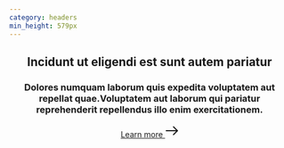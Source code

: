 ```yaml
---
category: headers
min_height: 579px
---
```


<header class="bg-center bg-cover" style="background-image: url('/assets/images/bg-pattern-right.svg');">
  <div class="container mx-auto px-8">
    <div class="py-16 md:max-w-lg md:py-32">
      <h2 class="text-3xl font-serif font-bold tracking-wide text-gray-800 leading-none mb-8 md:text-5xl">
        Incidunt ut eligendi est sunt autem pariatur
      </h2>
      <h3 class="text-lg tracking-wide text-gray-600 mt-4 pb-5 mb-4 border-b border-gray-300">
        Dolores numquam laborum quis expedita voluptatem aut repellat quae.Voluptatem aut laborum qui pariatur
        reprehenderit repellendus illo enim exercitationem.
      </h3>
      <a href="#" class="flex items-center cursor-pointer text-{primary}-500 hover:text-{primary}-700 tracking-wide text-lg font-medium">
        Learn more
        <svg xmlns="http://www.w3.org/2000/svg" width="24" height="24" viewBox="0 0 24 24" class="ml-2 w-4">
          <g stroke-linecap="round" stroke-linejoin="round" stroke-width="2" fill="currentColor" stroke="currentColor">
              <line fill="none" stroke-miterlimit="10" x1="2" y1="12" x2="22" y2="12"></line>
              <polyline fill="none" stroke="currentColor" stroke-miterlimit="10" points="15,5 22,12 15,19 "></polyline>
          </g>
        </svg>
      </a>
    </div>
  </div>
</header>

